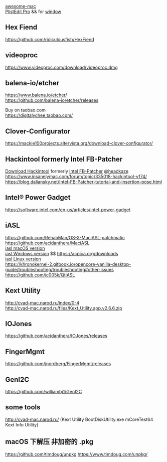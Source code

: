[awesome-mac](https://github.com/jaywcjlove/awesome-mac/blob/master/README-zh.md)  
[PlistEdit Pro](https://www.fatcatsoftware.com/plisteditpro/)   && for [window](https://www.icopybot.com/download.htm)

## Hex Fiend 
https://github.com/ridiculousfish/HexFiend  


## videoproc  
https://www.videoproc.com/download/videoproc.dmg  

## balena-io/etcher
https://www.balena.io/etcher/  
https://github.com/balena-io/etcher/releases  


Buy on taobao.com  
https://digitalychee.taobao.com/  

## Clover-Configurator
https://mackie100projects.altervista.org/download-clover-configurator/  


## Hackintool formerly Intel FB-Patcher
[Download Hackintool](https://github.com/headkaze/Hackintool/releases/latest/download/Hackintool.zip) formerly [Intel FB-Patcher](http://headsoft.com.au/download/mac/FBPatcher.zip)  @[headkaze](https://github.com/headkaze)  
https://www.insanelymac.com/forum/topic/335018-hackintool-v174/  
https://blog.daliansky.net/Intel-FB-Patcher-tutorial-and-insertion-pose.html  

## Intel® Power Gadget  
https://software.intel.com/en-us/articles/intel-power-gadget  

## iASL  
https://github.com/RehabMan/OS-X-MaciASL-patchmatic  
https://github.com/acidanthera/MaciASL  
[iasl macOS version](https://bitbucket.org/RehabMan/acpica/downloads/iasl.zip)  
[iasl Windows version](https://acpica.org/sites/acpica/files/iasl-win-20180105.zip)  $$ https://acpica.org/downloads  
[iasl Linux version](http://amdosx.kellynet.nl/iasl.zip)  
https://khronokernel-2.gitbook.io/opencore-vanilla-desktop-guide/troubleshooting/troubleshooting#other-issues  
https://github.com/ic005k/QtiASL  

## Kext Utility
http://cvad-mac.narod.ru/index/0-4  
http://cvad-mac.narod.ru/files/Kext_Utility.app.v2.6.6.zip 


## IOJones  
https://github.com/acidanthera/IOJones/releases  

## FingerMgmt  
https://github.com/jnordberg/FingerMgmt/releases  

## GenI2C  
https://github.com/williambj1/GenI2C  

## some tools  
http://cvad-mac.narod.ru/   (Kext Utility BootDiskUtility.exe  mCoreTest64 Kext Info Utility)


## macOS 下解压 非加密的 .pkg 
https://github.com/timdoug/unpkg
https://www.timdoug.com/unpkg/
